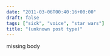 ```yaml
---
date: "2011-03-06T00:40:16+00:00"
draft: false
tags: ["sick", "voice", "star wars"]
title: "(unknown post type)"
---
```

missing body
